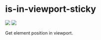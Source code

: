 # is-in-viewport-sticky

![](https://img.shields.io/npm/v/is-in-viewport-sticky.svg?style=flat-square)
![](https://img.shields.io/bundlephobia/min/is-in-viewport-sticky.svg?style=flat-square)

Get element position in viewport.

